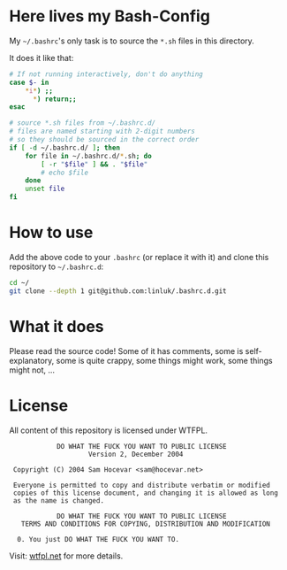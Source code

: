 # Here lives my Bash-Config

My `~/.bashrc`'s only task is to source the `*.sh` files in this directory.

It does it like that:

```sh
# If not running interactively, don't do anything
case $- in
    *i*) ;;
      *) return;;
esac

# source *.sh files from ~/.bashrc.d/
# files are named starting with 2-digit numbers
# so they should be sourced in the correct order
if [ -d ~/.bashrc.d/ ]; then
    for file in ~/.bashrc.d/*.sh; do
        [ -r "$file" ] && . "$file"
        # echo $file
    done
    unset file
fi
```

# How to use

Add the above code to your `.bashrc` (or replace it with it) and clone this repository to `~/.bashrc.d`:

```sh
cd ~/
git clone --depth 1 git@github.com:linluk/.bashrc.d.git
```

# What it does

Please read the source code! Some of it has comments, some is self-explanatory, some is quite crappy, some things might work, some things might not, ...

# License

All content of this repository is licensed under WTFPL.

```plain
            DO WHAT THE FUCK YOU WANT TO PUBLIC LICENSE
                    Version 2, December 2004

 Copyright (C) 2004 Sam Hocevar <sam@hocevar.net>

 Everyone is permitted to copy and distribute verbatim or modified
 copies of this license document, and changing it is allowed as long
 as the name is changed.

            DO WHAT THE FUCK YOU WANT TO PUBLIC LICENSE
   TERMS AND CONDITIONS FOR COPYING, DISTRIBUTION AND MODIFICATION

  0. You just DO WHAT THE FUCK YOU WANT TO.
```

Visit: [wtfpl.net](https://www.wtfpl.net/) for more details.

